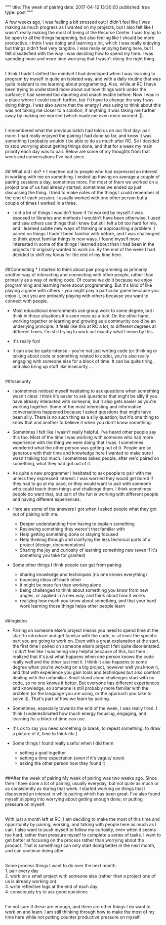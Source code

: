 """
title: The week of pairing
date: 2017-04-12 13:30:00
published: true
type: post
"""

A few weeks ago, I was feeling a bit stressed out: I didn't feel like I was making as much progress as I wanted on my projects, but I also felt like I wasn't really making the most of being at the Recurse Center.  I was trying to be open to all the things happening, but also feeling like I should be more productive.  I think I was doing and learning a lot, which I was really enjoying but things didn't feel very tangible.  I was really enjoying being here, but I felt dissatisfied with the way I was deciding how to spend my time.  I was spending more and more time worrying that I wasn't doing the right thing.

<br>I think I hadn't shifted the mindset I had developed when I was learning to program by myself in quite an isolated way, and with a daily routine that was quite resistant to me learning about programming.  Also, while at RC I have been trying to understand more about out how things work under the surface; it had seemed too daunting and unachievable before. Now I was in a place where I could reach further, but I'd have to change the way I was doing things. I was also aware that the energy I was using to think about this was not taking me closer to a solution; if anything it was taking me further away by making me worried (which made me even more worried :|).

<br>I remembered what the previous batch had told us on our first day: pair more.  I had really enjoyed the pairing I had done so far, and knew it was something I probably wouldn't be able to do as much after RC.  So I decided to stop worrying about getting things done, and that for a week my main priority each day was to pair. Below are some of my thoughts from that week and conversations I've had since.

<br>
## What did I do?
* I reached out to people who had expressed an interest in working with me on something.  I ended up having on average a couple of pairing sessions a day, sometimes more.  For most of them we worked on a project one of us had already started, sometimes we ended up just discussing the thing. I tried to make notes of the things I could remember at the end of each session.  I usually worked with one other person but a couple of times I worked in a three.

* I did a lot of things I wouldn't have if I'd worked by myself.  I was exposed to libraries and methods I wouldn't have been otherwise, I used and saw others use things that I knew but still felt a bit too hard for me, and I learned subtle new ways of thinking or approaching a problem.  I paired on things I hadn't been familiar with before, and I was challenged to think about familiar things in new ways. I found myself more interested in some of the things I learned about than I had been in the projects I'd originally wanted to work on.  By the end of the week I had decided to shift my focus for the rest of my time here.

<br>
##Connecting
* I started to think about pair programming as primarily another way of interacting and connecting with other people, rather than primarily as a way of writing code. Of course we do it because we enjoy programming and learning more about programming. But it's kind of like playing a game with others - you might play a particular game because you enjoy it, but you are probably playing with others because you want to connect with people.

* Most educational environments use group work to some degree, but I think in those situations it's seen more as a tool.  On the other hand, working together or learning and growing as a community could be an underlying principle.  It feels like this at RC a lot, to different degrees at different times.  I'm still trying to work out exactly what I mean by this.

* It's really fun!

* It can also be quite intense - you're not just writing code (or thinking or talking about code or something related to code), you're also really engaging with someone else for a block of time. It can be quite tiring, and also bring up stuff like insecurity ...

<br>
##Insecurity

* I sometimes noticed myself hesitating to ask questions when something wasn't clear.  I think it's easier to ask questions that might be silly if you have already interacted with someone, but it also gets easier as you're working together. Some of the most interesting and informative conversations happened because I asked questions that might have been silly. There is no such thing as a silly question, but it's one thing to know that and another to believe it when you don't know something.

* Sometimes I felt like I wasn't really helpful. I've heard other people say this too.  Most of the time I was working with someone who had more experience with the thing we were doing that I was. I sometimes wondered what the other person was getting out of it.  People are so generous with their time and knowledge here I wanted to make sure I wasn't taking too much. I sometimes asked people, after we'd paired on something, what they had got out of it.

* As quite a new programmer I hesitated to ask people to pair with me unless they expressed interest. I was worried they would get bored if they had to go at my pace, or they would want to pair with someone who could teach them things and challenge them. I think sometimes people do want that, but part of the fun is working with different people and having different experiences.

* Here are some of the answers I got when I asked people what they got out of pairing with me:
    * Deeper understanding from having to explain something
    * Reviewing something they weren't that familiar with
    * Help getting something done or staying focused
    * Help thinking through and clarifying the less technical parts of a project (design, documentation)
    * Sharing the joy and curiosity of learning something new (even if it's something you take for granted)

* Some other things I think people can get from pairing:
    * sharing knowledge and techniques (no one knows everything)
    * bouncing ideas off each other
    * it might be more fun than working alone
    * being challenged to think about something you know from new angles, or applied in a new way, and think about how it works
    * realizing how much you know about something, and that your hard work learning those things helps other people learn

<br>
##logistics

* Pairing on someone else's project means you need to spend time at the start to introduce and get familiar with the code, or at least the specific part you are going to work on.  Even with a great explanation at the start, the first time I paired on someone else's project I felt quite disorientated.  I didn't feel like I was being very helpful because of this, but then I realized that it's just what happens when one person knows the code really well and the other just met it. I think it also happens to some degree when you're working on a big project, however well you know it, and that with experience you gain tools and techniques but also comfort dealing with the unfamiliar. Small stand alone challenges start with no code, so no one knows it better. But everyone has different experiences and knowledge, so someone is still probably more familiar with the problem (or the language you are using, or the approach you take to solve it).  That's part of how we learn by pairing.

* Sometimes, especially towards the end of the week, I was really tired. I think I underestimated how much energy focusing, engaging, and learning for a block of time can use.

* It's ok to say you need something (a break, to repeat something, to draw a picture of it, time to think etc.)

* Some things I found really useful when I did them:
    * setting a goal together
    * setting a time expectation (even if it's vague/ open)
    * asking the other person how they found it

<br>
##After the week of pairing
My week of pairing was two weeks ago.  Since then I have done a lot of pairing, usually everyday, but not quite as much or as consistently as during that week.  I started working on things that I discovered an interest in while pairing which has been great.  I've also found myself slipping into worrying about getting enough done, or putting pressure on myself.

<br>With just a month left at RC, I am deciding to make the most of this time and opportunity by pairing, working, and talking with people here as much as I can. I also want to push myself to follow my curiosity, even when it seems too hard, rather than pressure myself to complete a series of tasks. I want to get better at focusing on the process rather than worrying about the product.  That is something I can only start doing better in the next month, and can continue doing after.

<br>Some process things I want to do over the next month:
<br>1. pair every day
<br>2. work on a small project with someone else (rather than a project one of us is already working on)
<br>3. write reflective logs at the end of each day
<br>4. consciously try to ask good questions

<br>I'm not sure if these are enough, and there are other things I do want to work on and learn.  I am still thinking through how to make the most of my time here while not putting counter productive pressure on myself.

<br><br><br>
